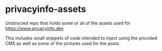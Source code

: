 # privacyinfo-assets

Unstructed repo that holds some or all of the assets used for https://www.privacyinfo.dev

This includes small snippets of code intended to inject using the provided CMS as well as some of the pictures used for the posts.